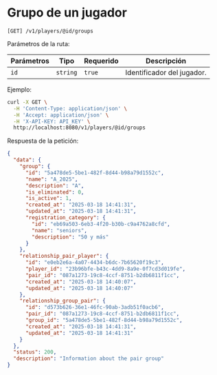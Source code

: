 # Grupo de un jugador

```
[GET] /v1/players/@id/groups
```

Parámetros de la ruta:

| Parámetros | Tipo | Requerido | Descripción |
| ---------- | ---- | --------- | ----------- |
| `id` | `string` | `true` | Identificador del jugador. |

Ejemplo:

```bash
curl -X GET \
  -H 'Content-Type: application/json' \
  -H 'Accept: application/json' \
  -H 'X-API-KEY: API_KEY' \
  http://localhost:8080/v1/players/@id/groups
```

Respuesta de la petición:

```json
{
  "data": {
    "group": {
      "id": "5a478de5-5be1-482f-8d44-b98a79d1552c",
      "name": "A_2025",
      "description": "A",
      "is_eliminated": 0,
      "is_active": 1,
      "created_at": "2025-03-18 14:41:31",
      "updated_at": "2025-03-18 14:41:31",
      "registration_category": {
        "id": "eb69a503-6eb3-4f20-b30b-c9a4762a8cfd",
        "name": "seniors",
        "description": "50 y más"
      }
    },
    "relationship_pair_player": {
      "id": "e0eb2e6a-4a07-4434-b6dc-7b65620f19c3",
      "player_id": "23b96bfe-b43c-4dd9-8a9e-0f7cd3d019fe",
      "pair_id": "087a1273-19c8-4ccf-8751-b2db6811f1cc",
      "created_at": "2025-03-18 14:40:07",
      "updated_at": "2025-03-18 14:40:07"
    },
    "relationship_group_pair": {
      "id": "d573b626-36e1-46fc-90ab-3adb51f0acb6",
      "pair_id": "087a1273-19c8-4ccf-8751-b2db6811f1cc",
      "group_id": "5a478de5-5be1-482f-8d44-b98a79d1552c",
      "created_at": "2025-03-18 14:41:31",
      "updated_at": "2025-03-18 14:41:31"
    }
  },
  "status": 200,
  "description": "Information about the pair group"
}
```
